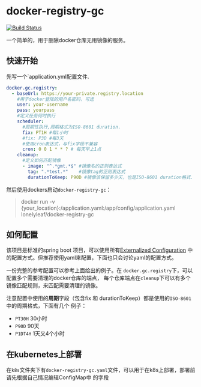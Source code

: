 # docker-registry-gc

[![Build Status](https://travis-ci.com/lonelyleaf/docker-registry-gc.svg?branch=master)](https://travis-ci.com/lonelyleaf/docker-registry-gc)

一个简单的，用于删除docker仓库无用镜像的服务。


## 快速开始

先写一个`application.yml配置文件.
```yaml
docker.gc.registry:
  - baseUrl: https://your-private.registry.location
    #用于docker登陆的用户名密码，可选  
    user: your-username
    pass: yourpass
    #定义任务何时执行
    scheduler:
      #周期性执行,周期格式为ISO-8601 duration.
      fix: PT1H #每1小时
      #fix: P3D #每3天
      #使用cron表达式，与fix字段不兼容
      cron: 0 0 1 * * ? # 每天早上1点
    cleanup:
      #定义如何匹配镜像    
      - image: "^.*gmt.*$" #镜像名的正则表达式
        tag: ".*test.*"    #镜像tag的正则表达式
        durationToKeep: P90D #镜像该保留多少天，也是ISO-8601 duration格式.
```

然后使用dockers启动`docker-registry-gc`：
> docker run  -v {your_location}:/application.yaml:/app/config/application.yaml lonelyleaf/docker-registry-gc

## 如何配置
该项目是标准的spring boot 项目，可以使用所有[Externalized Configuration](https://docs.spring.io/spring-boot/docs/current/reference/html/boot-features-external-config.html) 
中的配置方式。但推荐使用yaml来配置，下面也只会讨论yaml的配置方式。

一份完整的参考配置可以参考上面给出的例子。在 `docker.gc.registry`下，可以配置多个需要清理的docker仓库的端点，
每个仓库端点在`cleanup`下可以有多个镜像匹配规则，来匹配需要清理的镜像。

注意配置中使用的**周期**字段（包含fix 和 durationToKeep）都是使用的`ISO-8601`中的周期格式，下面有几个
例子：
- `PT30H` 30小时
- `P90D` 90天
- `P1DT4H` 1天又4个小时

## 在kubernetes上部署

在`k8s`文件夹下有`docker-registry-gc.yaml`文件，可以用于在k8s上部署，部署前请先根据自己情况编辑ConfigMap中
的字段